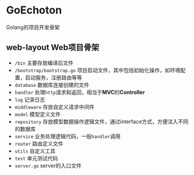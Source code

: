 # GoEchoton
Golang的项目开发骨架


## web-layout Web项目骨架

* `/bin` 主要存放编译后文件
* `/bootstrap/bootstrap.go` 项目启动文件，其中包括初始化操作，如环境配置，启动服务，注册路由等等
* `database` 数据库连接创建的文件
* `handler` 处理`http`请求和返回，相当于**MVC**的**Controller**
* `log` 记录日志
* `middleware` 存放自定义请求中间件
* `model` 模型定义文件
* `repository` 存放模型数据操作逻辑文件，通过interface方式，方便注入不同的数据库
* `service` 业务处理逻辑代码，一般`handler`调用
* `router` 路由定义文件
* `utils` 自定义工具
* `test` 单元测试代码
* `server.go` server的入口文件
